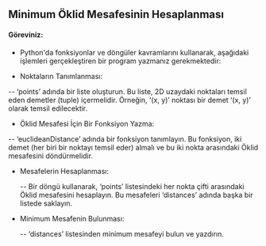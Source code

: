 ## Minimum Öklid Mesafesinin Hesaplanması


#### Göreviniz:

- Python'da fonksiyonlar ve döngüler kavramlarını kullanarak, aşağıdaki işlemleri gerçekleştiren bir program yazmanız gerekmektedir:

- Noktaların Tanımlanması:

 -- ‘points’ adında bir liste oluşturun. Bu liste, 2D uzaydaki noktaları temsil eden demetler (tuple) içermelidir. Örneğin, ‘(x, y)’ noktası bir demet ‘(x, y)’ olarak temsil edilecektir.

- Öklid Mesafesi İçin Bir Fonksiyon Yazma:

 -- ‘euclideanDistance’ adında bir fonksiyon tanımlayın. Bu fonksiyon, iki demet (her biri bir noktayı temsil eder) almalı ve bu iki nokta arasındaki Öklid mesafesini döndürmelidir.

- Mesafelerin Hesaplanması:

  -- Bir döngü kullanarak, ‘points’ listesindeki her nokta çifti arasındaki Öklid mesafesini hesaplayın. Bu mesafeleri ‘distances’ adında başka bir listede saklayın.

- Minimum Mesafenin Bulunması:

  -- ‘distances’ listesinden minimum mesafeyi bulun ve yazdırın.